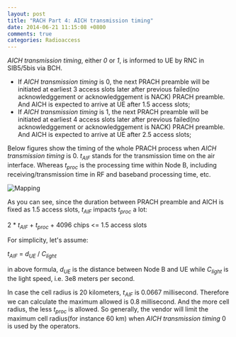 ```yaml
---
layout: post
title: "RACH Part 4: AICH transmission timing"
date: 2014-06-21 11:15:08 +0800
comments: true
categories: Radioaccess
---
```


*AICH transmission timing*, either *0* or *1*, is informed to UE by RNC in SIB5/5bis via BCH. 

<!--more-->

* If *AICH transmission timing* is 0, the next PRACH preamble will be initiated at earliest 3 access slots later after previous failed(no acknowledggement or acknowledggement is NACK) PRACH preamble. And AICH is expected to arrive at UE after 1.5 access slots;
* If *AICH transmission timing* is 1, the next PRACH preamble will be initiated at earliest 4 access slots later after previous failed(no acknowledggement or acknowledggement is NACK) PRACH preamble. And AICH is expected to arrive at UE after 2.5 access slots;

Below figures show the timing of the whole PRACH process when *AICH transmission timing* is 0. *t<sub>AIF</sub>* stands for the transmission time on the air interface. Whereas *t<sub>proc</sub>* is the processing time within Node B, including receiving/transmission time in RF and baseband processing time, etc.

![Mapping](https://dl.dropboxusercontent.com/u/6459697/blogimage/20140621_rach_part4_aich_transmission_timing.png)

As you can see, since the duration between PRACH preamble and AICH is fixed as 1.5 access slots, *t<sub>AIF</sub>* impacts *t<sub>proc</sub>* a lot:

2 * *t<sub>AIF</sub>* + *t<sub>proc</sub>* + 4096 chips <= 1.5 access slots

For simplicity, let's assume:

*t<sub>AIF</sub>* = *d<sub>UE</sub>* / *C<sub>light</sub>*

in above formula, *d<sub>UE</sub>* is the distance between Node B and UE while *C<sub>light</sub>* is the light speed, i.e. 3e8 meters per second.

In case the cell radius is 20 kilometers, *t<sub>AIF</sub>* is 0.0667 millisecond. Therefore we can calculate the maximum allowed is 0.8 millisecond. And the more cell radius, the less *t<sub>proc</sub>* is allowed. So generally, the vendor will limit the maximum cell radius(for instance 60 km) when *AICH transmission timing* 0 is used by the operators. 



